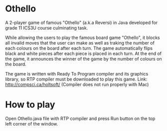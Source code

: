# Othello
A 2-player game of famous "Othello" (a.k.a Reversi) in Java developed for grade 11 ICS3U course culminating task.

While allowing the users to play the famous board game "Othello", it blocks all invalid moves that the user can make as well as traking the number of each colours on the board after each turn. The game automatically flips black and white pieces after each piece is placed in each turn. At the end of the game, it announces the winner of the game by the number of colours on the board.

The game is written with Ready To Program compiler and its graphics library, so RTP compiler must be downloaded to play this game.
Link: http://compsci.ca/holtsoft/ (Compiler does not run properly with Mac)

# How to play
Open Othello.java file with RTP compiler and press Run button on the top left corner of the window.
